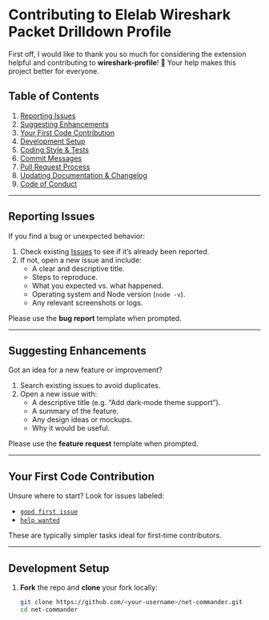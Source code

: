 # Contributing to Elelab Wireshark Packet Drilldown Profile

First off, I would like to thank you so much for considering the extension helpful and contributing to **wireshark-profile**! 🎉 Your help makes this project better for everyone.


## Table of Contents

1. [Reporting Issues](#reporting-issues)  
2. [Suggesting Enhancements](#suggesting-enhancements)  
3. [Your First Code Contribution](#your-first-code-contribution)  
4. [Development Setup](#development-setup)  
5. [Coding Style & Tests](#coding-style--tests)  
6. [Commit Messages](#commit-messages)  
7. [Pull Request Process](#pull-request-process)  
8. [Updating Documentation & Changelog](#updating-documentation--changelog)  
9. [Code of Conduct](#code-of-conduct)  

---

## Reporting Issues

If you find a bug or unexpected behavior:

1. Check existing [Issues](https://github.com/elelabdev/wireshark-profile/issues) to see if it’s already been reported.  
2. If not, open a new issue and include:
   - A clear and descriptive title.
   - Steps to reproduce.
   - What you expected vs. what happened.
   - Operating system and Node version (`node -v`).
   - Any relevant screenshots or logs.

Please use the **bug report** template when prompted.

---

## Suggesting Enhancements

Got an idea for a new feature or improvement?

1. Search existing issues to avoid duplicates.  
2. Open a new issue with:
   - A descriptive title (e.g. “Add dark‑mode theme support”).
   - A summary of the feature.
   - Any design ideas or mockups.
   - Why it would be useful.

Please use the **feature request** template when prompted.

---

## Your First Code Contribution

Unsure where to start? Look for issues labeled:
- [`good first issue`](https://github.com/elelabdev/wireshark-profile/labels/good%20first%20issue)
- [`help wanted`](https://github.com/elelabdev/wireshark-profile/labels/help%20wanted)

These are typically simpler tasks ideal for first‑time contributors.

---

## Development Setup

1. **Fork** the repo and **clone** your fork locally:
   ```bash
   git clone https://github.com/<your‑username>/net‑commander.git
   cd net‑commander